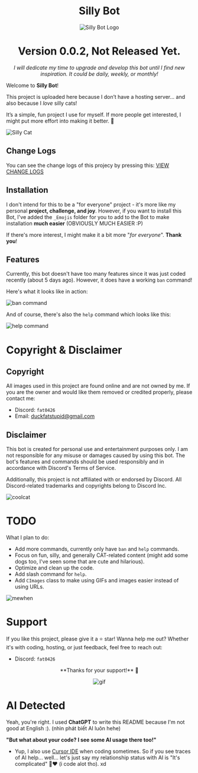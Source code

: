 <div align="center">
    <h1>Silly Bot</h1>
    <img src="https://cdn.discordapp.com/attachments/1124562179635556362/1363873335259304086/7641CCE7-99EB-40EB-A3E7-80A48F0C50ED.png?ex=68079d86&is=68064c06&hm=78160e4164d06a979e9fbe7b7baa31a37a5d718395602151d319f83a818ec201&" alt="Silly Bot Logo">
<h1>Version 0.0.2, Not Released Yet.</h1>
<p><i>I will dedicate my time to upgrade and develop this bot until I find new inspiration. It could be daily, weekly, or monthly!</i></p>
</div>


Welcome to **Silly Bot**!

This project is uploaded here because I don’t have a hosting server... and also because I *love* silly cats! 

It’s a simple, fun project I use for myself. If more people get interested, I might put more effort into making it better. 🐾

![Silly Cat](https://i.pinimg.com/736x/ac/92/78/ac9278a599b1ba47fa978c3cfa519e10.jpg)

## Change Logs
You can see the change logs of this projecy by pressing this: [VIEW CHANGE LOGS](CHANGELOG.md)

## Installation

I don't intend for this to be a "for everyone" project - it's more like my personal **project, challenge, and joy**. However, if you want to install this Bot, I've added the `_Emojis` folder for you to add to the Bot to make installation **much easier** (OBVIOUSLY MUCH EASIER :P)

If there's more interest, I might make it a bit more "*for everyone*". **Thank you**!

## Features

Currently, this bot doesn't have too many features since it was just coded recently (about 5 days ago). However, it does have a working `ban` command!

Here's what it looks like in action:

![ban command](https://cdn.discordapp.com/attachments/1124562179635556362/1363840323393949868/B26A2E86-CCA1-4404-BACE-0063EF22C55E.png?ex=68077ec8&is=68062d48&hm=e739bce753b92547d3c7a13ad8b5ebfa76eed9c5e103125da8b22f5438e95a8e&)

And of course, there's also the `help` command which looks like this:

![help command](https://cdn.discordapp.com/attachments/1124562179635556362/1363877689336791120/3C060A18-9628-4EF4-934A-0EFB688E8A06.png?ex=6807a194&is=68065014&hm=878d562a62aaaf52103d2f1a8058540fc22c7b7090f27c6e635d0c3887fea101&)


# Copyright & Disclaimer

## Copyright
All images used in this project are found online and are not owned by me.
If you are the owner and would like them removed or credited properly, please contact me:
- Discord: `fat0426`
- Email: [duckfatstupid@gmail.com](mailto:duckfatstupid@gmail.com)

## Disclaimer
This bot is created for personal use and entertainment purposes only. I am not responsible for any misuse or damages caused by using this bot. The bot's features and commands should be used responsibly and in accordance with Discord's Terms of Service.

Additionally, this project is not affiliated with or endorsed by Discord. All Discord-related trademarks and copyrights belong to Discord Inc.

![coolcat](https://c.tenor.com/KO80NCIjQAUAAAAd/tenor.gif)

# TODO
What I plan to do:
- Add more commands, currently only have `ban` and `help` commands.
- Focus on fun, silly, and generally CAT-related content (might add some dogs too, I've seen some that are cute and hilarious).
- Optimize and clean up the code.
- Add slash command for `help`.
- Add `CImages` class to make using GIFs and images easier instead of using URLs.

![mewhen](https://cdn.discordapp.com/attachments/1258599258345443441/1264950931032637520/uDpr09A.gif?ex=6806fd9b&is=6805ac1b&hm=101d1fe2f5d3d21ff5aafaabc176c5abe0d71a2fdec9de6fd12ef616d77fc02a&)

# Support
If you like this project, please give it a ⭐ star!
Wanna help me out? Whether it's with coding, hosting, or just feedback, feel free to reach out:
- Discord: `fat0426`

<div align="center">
**Thanks for your support!** 💖

![gif](https://cdn.discordapp.com/attachments/1124562179635556362/1362386665569779803/Silly_6.gif?ex=6804d7f4&is=68038674&hm=4f0b37c50427a85b613fd09de7ff47e3fe6b204eb971ac03ae464e65f21775cf&)
</div>

# AI Detected
Yeah, you're right. I used **ChatGPT** to write this README because I'm not good at English :). (nhìn phát biết AI luôn hehe)

**"But what about your code? I see some AI usage there too!"**

- Yup, I also use [Cursor IDE](https://www.cursor.com/) when coding sometimes. So if you see traces of AI help... well... let's just say my relationship status with AI is "It's complicated" 🤖❤️ (i code alot tho). xd